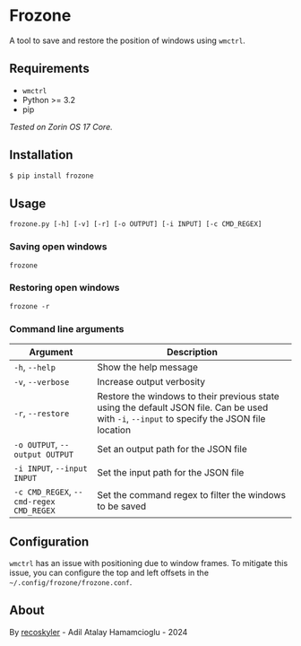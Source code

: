 # Frozone

A tool to save and restore the position of windows using `wmctrl`.

## Requirements

- `wmctrl`
- Python >= 3.2
- pip

*Tested on Zorin OS 17 Core.*

## Installation

```bash
$ pip install frozone
```

## Usage

`frozone.py [-h] [-v] [-r] [-o OUTPUT] [-i INPUT] [-c CMD_REGEX]`

### Saving open windows

`frozone`

### Restoring open windows

`frozone -r`

### Command line arguments

|Argument|Description|
|---|---|
|`-h`, `--help`|Show the help message|
|`-v`, `--verbose`|Increase output verbosity|
|`-r`, `--restore`|Restore the windows to their previous state using the default JSON file. Can be used with `-i`, `--input` to specify the JSON file location|
|`-o OUTPUT`, `--output OUTPUT`|Set an output path for the JSON file|
|`-i INPUT`, `--input INPUT`|Set the input path for the JSON file|
|`-c CMD_REGEX`, `--cmd-regex CMD_REGEX`|Set the command regex to filter the windows to be saved|

## Configuration

`wmctrl` has an issue with positioning due to window frames. To mitigate this issue, you can configure the top and left offsets in the `~/.config/frozone/frozone.conf`.

## About

By [recoskyler](https://github.com/recoskyler) - Adil Atalay Hamamcioglu - 2024
